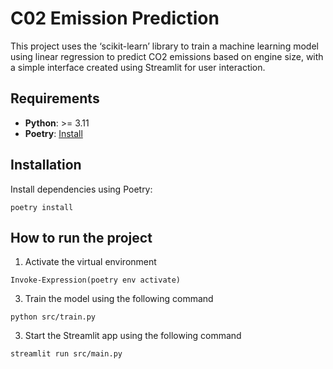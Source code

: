 # C02 Emission Prediction

This project uses the ‘scikit-learn’ library to train a machine learning model using linear regression to predict CO2 emissions based on engine size, with a simple interface created using Streamlit for user interaction.

## Requirements

- **Python**: >= 3.11
- **Poetry**: [Install](https://python-poetry.org/docs/#installation)

## Installation

Install dependencies using Poetry:

```shell
poetry install
```

## How to run the project

1. Activate the virtual environment
```shell
Invoke-Expression(poetry env activate)
```

3. Train the model using the following command

```shell
python src/train.py
```

3. Start the Streamlit app using the following command

```shell
streamlit run src/main.py
```
